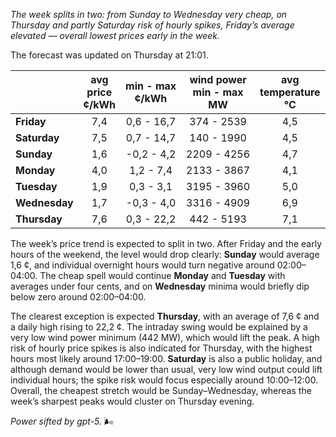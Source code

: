 *The week splits in two: from Sunday to Wednesday very cheap, on Thursday and partly Saturday risk of hourly spikes, Friday’s average elevated — overall lowest prices early in the week.*

The forecast was updated on Thursday at 21:01.

|  | avg<br>price<br>¢/kWh | min - max<br>¢/kWh | wind power<br>min - max<br>MW | avg<br>temperature<br>°C |
|:-------------|:----------------:|:----------------:|:-------------:|:-------------:|
| **Friday** | 7,4 | 0,6 - 16,7 | 374 - 2539 | 4,5 |
| **Saturday** | 7,5 | 0,7 - 14,7 | 140 - 1990 | 4,5 |
| **Sunday** | 1,6 | -0,2 - 4,2 | 2209 - 4256 | 4,7 |
| **Monday** | 4,0 | 1,2 - 7,4 | 2133 - 3867 | 4,1 |
| **Tuesday** | 1,9 | 0,3 - 3,1 | 3195 - 3960 | 5,0 |
| **Wednesday** | 1,7 | -0,3 - 4,0 | 3316 - 4909 | 6,9 |
| **Thursday** | 7,6 | 0,3 - 22,2 | 442 - 5193 | 7,1 |

The week’s price trend is expected to split in two. After Friday and the early hours of the weekend, the level would drop clearly: **Sunday** would average 1,6 ¢, and individual overnight hours would turn negative around 02:00–04:00. The cheap spell would continue **Monday** and **Tuesday** with averages under four cents, and on **Wednesday** minima would briefly dip below zero around 02:00–04:00.

The clearest exception is expected **Thursday**, with an average of 7,6 ¢ and a daily high rising to 22,2 ¢. The intraday swing would be explained by a very low wind power minimum (442 MW), which would lift the peak. A high risk of hourly price spikes is also indicated for Thursday, with the highest hours most likely around 17:00–19:00. **Saturday** is also a public holiday, and although demand would be lower than usual, very low wind output could lift individual hours; the spike risk would focus especially around 10:00–12:00. Overall, the cheapest stretch would be Sunday–Wednesday, whereas the week’s sharpest peaks would cluster on Thursday evening.

*Power sifted by gpt-5.* 🌬️
